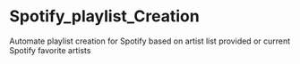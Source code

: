 # Spotify_playlist_Creation
Automate playlist creation for Spotify based on artist list provided or current Spotify favorite artists 
